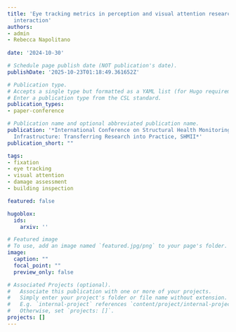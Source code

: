 ```yaml
---
title: 'Eye tracking metrics in perception and visual attention research for human-infrastructure
  interaction'
authors:
- admin
- Rebecca Napolitano
  
date: '2024-10-30'

# Schedule page publish date (NOT publication's date).
publishDate: '2025-10-23T01:18:49.361652Z'

# Publication type.
# Accepts a single type but formatted as a YAML list (for Hugo requirements).
# Enter a publication type from the CSL standard.
publication_types:
- paper-conference

# Publication name and optional abbreviated publication name.
publication: '*International Conference on Structural Health Monitoring of Intelligent
  Infrastructure: Transferring Research into Practice, SHMII*'
publication_short: ""

tags:
- fixation
- eye tracking
- visual attention
- damage assessment
- building inspection

featured: false

hugoblox:
  ids:
    arxiv: ''

# Featured image
# To use, add an image named `featured.jpg/png` to your page's folder. 
image:
  caption: ""
  focal_point: ""
  preview_only: false

# Associated Projects (optional).
#   Associate this publication with one or more of your projects.
#   Simply enter your project's folder or file name without extension.
#   E.g. `internal-project` references `content/project/internal-project/index.md`.
#   Otherwise, set `projects: []`.
projects: []
---
```

